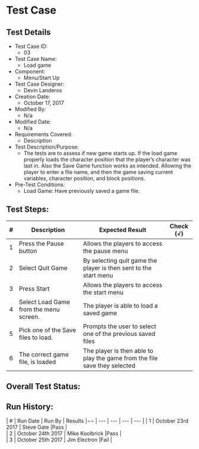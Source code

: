 # Test Case 

## Test Details

* Test Case ID:
  * 03
* Test Case Name:
  * Load game
* Component: 
  * Menu/Start Up 
* Test Case Designer:
  * Devin Landeros
* Creation Date:
  * October 17, 2017
* Modified By:
  * N/a
* Modified Date:
  * N/a
* Requirements Covered:
  * Description
* Test Description/Purpose:
  * The tests are to assess if new game starts up. If the load game properly loads the character position that the player’s character was last in. Also the Save Game function works as intended. Allowing the player to enter a file name, and then the game saving current variables, character position, and block positions.   
* Pre-Test Conditions:
  * Load Game: Have previously saved a game file.
## Test Steps: 
| # | Description | Expected Result | Check (√) |
| --- | --- | --- | --- |
| 1 | Press the Pause button | Allows the players to access the pause menu |  |
| 2 | Select Quit Game | By selecting quit game the player is then sent to the start menu | |		
| 3 | Press Start | Allows the players to access the start menu | | 		
| 4 | Select Load Game from the menu screen. | The player is able to load a saved game | |		
| 5 | Pick one of the Save files to load. | Prompts the user to select one of the previous saved files | |
| 6 | The correct game file, is loaded | The player is then able to play the game from the file save they selected | |		
## Overall Test Status:



## Run History:
| # |	Run Date |	Run By |	Results |¬¬
| --- | --- | --- | --- |
| 1 | October 23rd  2017 | Steve Gate |Pass |			
| 2 | October 24th  2017 | Mike Koolbrick |Pass |			
| 3 | October 25th  2017 | Jim Electron |Fail |
